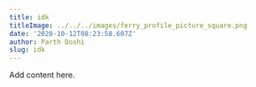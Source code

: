 ```yaml
---
title: idk
titleImage: ../../../images/ferry_profile_picture_square.png
date: '2020-10-12T08:23:58.607Z'
author: Parth Doshi
slug: idk
---
```

Add content here.